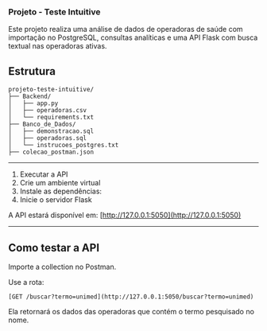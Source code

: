 ### Projeto - Teste Intuitive

Este projeto realiza uma análise de dados de operadoras de saúde com importação no PostgreSQL, consultas analíticas e uma API Flask com busca textual nas operadoras ativas.

## Estrutura

```
projeto-teste-intuitive/
├── Backend/
│   ├── app.py
│   ├── operadoras.csv
│   └── requirements.txt
├── Banco_de_Dados/
│   ├── demonstracao.sql
│   ├── operadoras.sql
│   └── instrucoes_postgres.txt
├── colecao_postman.json
```

---

1. Executar a API
2. Crie um ambiente virtual
3. Instale as dependências:
4. Inicie o servidor Flask

A API estará disponível em: [http://127.0.0.1:5050](http://127.0.0.1:5050)

---

## Como testar a API

Importe a collection no Postman.

Use a rota:
```
[GET /buscar?termo=unimed](http://127.0.0.1:5050/buscar?termo=unimed)
```

Ela retornará os dados das operadoras que contém o termo pesquisado no nome.



